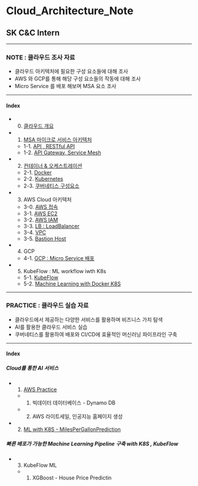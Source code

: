 # Cloud_Architecture_Note
## SK C&C Intern  
---
### NOTE : 클라우드 조사 자료   
- 클라우드 아키텍처에 필요한 구성 요소들에 대해 조사
- AWS 와 GCP를 통해 해당 구성 요소들의 작동에 대해 조사
- Micro Service 를 배포 해보며 MSA 요소 조사
---
#### Index
  - 0. [클라우드 개요](https://github.com/DamianoPark/Cloud_Architecture_BootCamp/blob/master/note/0.%20What%20is%20Cloud.md)  
  - 1. [MSA 마이크로 서비스 아키텍처](https://github.com/DamianoPark/Cloud_Architecture_Note/blob/master/note/1-0.%20MSA%20(Micro%20Service%20Architecture).md) 
    - 1-1. [API , RESTful API](https://github.com/DamianoPark/Cloud_Architecture_Note/blob/master/note/1-1.%20RESTful%20API.md)   
    - 1-2. [API Gateway, Service Mesh](https://github.com/DamianoPark/Cloud_Architecture_Note/blob/master/note/1-2.%20API%20Gateway%20%26%20Service%20Mesh.md)  
  - 2. [컨테이너 & 오케스트레이션](https://github.com/DamianoPark/Cloud_Architecture_Note/blob/master/note/2-0.%20Container%20%26%20Ochestration.md)  
    - 2-1. [Docker](https://github.com/DamianoPark/Cloud_Architecture_Note/blob/master/note/2-1.%20Docker.md)
    - 2-2. [Kubernetes](https://github.com/DamianoPark/Cloud_Architecture_Note/blob/master/note/2-2.%20Kubernetes.md)
    - 2-3. [쿠버네티스 구성요소](https://github.com/DamianoPark/Cloud_Architecture_Note/blob/master/note/2-3.%20Kubernetes%20Components.md)  
  - 3. AWS Cloud 아키텍처
    - 3-0. [AWS 접속](https://github.com/DamianoPark/Cloud_Architecture_Note/blob/master/note/3-0.%20AWS%20%EC%9D%B8%EC%8A%A4%ED%84%B4%EC%8A%A4%20%EC%A0%91%EC%86%8D.md)
    - 3-1. [AWS EC2](https://github.com/DamianoPark/Cloud_Architecture_Note/blob/master/note/3-1.%20AWS%20EC2.md)
    - 3-2. [AWS IAM](https://github.com/DamianoPark/Cloud_Architecture_Note/blob/master/note/3-2.%20AWS%20IAM.md)
    - 3-3. [LB : LoadBalancer](https://github.com/DamianoPark/Cloud_Architecture_Note/blob/master/note/3-3.%20LoadBanlancer.md)
    - 3-4. [VPC](https://github.com/DamianoPark/Cloud_Architecture_Note/blob/master/note/3-4.%20VPC.md)
    - 3-5. [Bastion Host](https://github.com/DamianoPark/Cloud_Architecture_Note/blob/master/note/3-5.%20Bastion%20Host.md)
  - 4. GCP  
    - 4-1. [GCP : Micro Service 배포](https://github.com/DamianoPark/Cloud_Architecture_Note/blob/master/note/4-1.%20GCP-Google%20Cloud%20Platform.md)
  - 5. KubeFlow : ML workflow iwth K8s 
    - 5-1. [KubeFlow](https://github.com/DamianoPark/Cloud_Architecture_Note/blob/master/note/5-1.%20KubeFlow.md)
    - 5-2. [Machine Learning with Docker K8S](https://github.com/DamianoPark/Cloud_Architecture_Note/blob/master/note/5-2.%20Machine%20Learning%20with%20Docker%20K8S.md)
---
### PRACTICE : 클라우드 실습 자료  
- 클라우드에서 제공하는 다양한 서비스를 활용하며 비즈니스 가치 탐색
- AI를 활용한 클라우드 서비스 실습
- 쿠버네티스를 활용하여 배포와 CI/CD에 효율적인 머신러닝 파이프라인 구축
---
#### Index  
##### Cloud를 통한 AI 서비스 
  - 1. [AWS Practice](https://github.com/DamianoPark/Cloud_Architecture_Note/tree/master/practice)
    - 1. 빅데이터 데이터베이스 - Dynamo DB 
    - 2. AWS 라이트세일, 인공지능 홈페이지 생성
  - 2. [ML with K8S - MilesPerGallonPrediction](https://github.com/DamianoPark/Cloud_Architecture_Note/tree/master/practice)
##### 빠른 배포가 가능한 Machine Learning Pipeline 구축 with K8S , KubeFlow
  - 3. KubeFlow ML  
    - 1. XGBoost - House Price Predictin  
    

